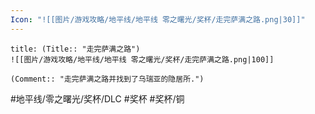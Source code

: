```yaml
---
Icon: "![[图片/游戏攻略/地平线/地平线 零之曙光/奖杯/走完萨满之路.png|30]]"
---
```

```ad-common-bronze-trophy
title: (Title:: "走完萨满之路")
![[图片/游戏攻略/地平线/地平线 零之曙光/奖杯/走完萨满之路.png|100]]

(Comment:: "走完萨满之路并找到了乌瑞亚的隐居所.")
```

#地平线/零之曙光/奖杯/DLC #奖杯 #奖杯/铜
